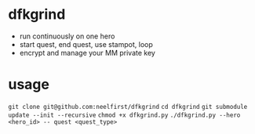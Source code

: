 # dfkgrind

- run continuously on one hero
- start quest, end quest, use stampot, loop
- encrypt and manage your MM private key

# usage

`git clone git@github.com:neelfirst/dfkgrind`
`cd dfkgrind`
`git submodule update --init --recursive`
`chmod +x dfkgrind.py`
`./dfkgrind.py --hero <hero_id> -- quest <quest_type>`
